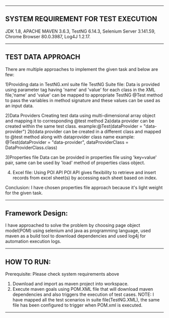 -------------------------------------
SYSTEM REQUIREMENT FOR TEST EXECUTION
-------------------------------------
JDK 1.8,
APACHE MAVEN 3.6.3,
TestNG 6.14.3,
Selenium Server 3.141.59,
Chrome Browser  80.0.3987,
Log4J 1.2.17.


----------------------------------------------------------------------------------------------------------------------------------------
TEST DATA APPROACH
----------------------------------------------------------------------------------------------------------------------------------------
There are multiple approaches to implement the given task and below are few:

1)Providing data in TestNG.xml suite file
TestNG Suite file:  Data is provided using parameter tag having 'name' and 'value' for each class in the XML file,'name' and 'value' can be mapped to
   appropriate TestNG @Test method to pass the variables in method signature and these values can be used as an input data.

2)Data Providers
Creating test data using multi-dimensional array object and mapping it to corresponding @test method
2a)data provider can be created within the same test class. example:@Test(dataProvider = "data-provider")
2b)data provider can be created in a different class and mapped to @test method along with dataprovider class name
example: @Test(dataProvider = "data-provider", dataProviderClass = DataProviderClass.class)

3)Properties file
 Data can be provided in properties file using 'key=value' pair, same can be used by 'load' method of properties class object.

4) Excel file: Using POI API
 POI API gives flexibility to retrieve and insert records from excel sheet(s) by accessing each sheet based on index.

Conclusion: I have chosen properties file approach because it's light weight for the given task.

----------------------------------------------------------------------------------------------------------------------------------------
Framework Design:
----------------------------------------------------------------------------------------------------------------------------------------

I have approached to solve the problem by choosing page object model(POM) using selenium and java as programming language, used maven as a build tool to download dependencies and used log4j for automation execution logs.

----------------------------------------------------------------------------------------------------------------------------------------
HOW TO RUN:
----------------------------------------------------------------------------------------------------------------------------------------

Prerequisite: Please check system requirements above
1. Download and import as maven project into workspace.
2. Execute maven goals using POM.XML file that will download maven dependencies and also triggers the execution of test cases.
NOTE: I have mapped all the test scenarios in suite file(TestNG.XML), the same file has been configured to trigger when POM.xml is executed.
----------------------------------------------------------------------------------------------------------------------------------------

